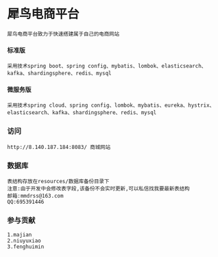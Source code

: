 # 犀鸟电商平台

    犀鸟电商平台致力于快速搭建属于自己的电商网站

#### 标准版
    采用技术spring boot、spring config、mybatis、lombok、elasticsearch、kafka、shardingsphere、redis、mysql

#### 微服务版
    采用技术spring cloud、spring config、lombok、mybatis、eureka、hystrix、elasticsearch、kafka、shardingsphere、redis、mysql


### 访问
    http://8.140.187.184:8083/ 商城网站

### 数据库
    表结构存放在resources/数据库备份目录下
    注意:由于开发中会修改表字段,该备份不会实时更新,可以私信找我要最新表结构
    邮箱:mmdrss@163.com
    QQ:695391446


### 参与贡献
    
    1.majian
    2.niuyuxiao
    3.fenghuimin